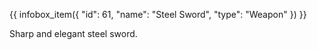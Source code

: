 {{ infobox_item({
	"id": 61,
	"name": "Steel Sword",
	"type": "Weapon"
}) }}

Sharp and elegant steel sword.
